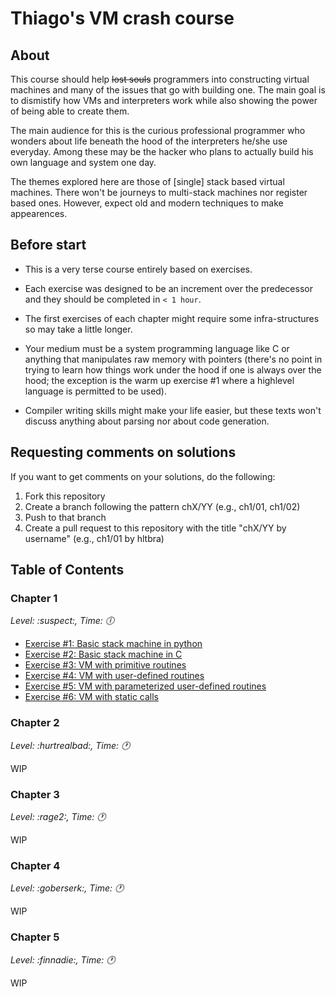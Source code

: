# Thiago's VM crash course


## About

This course should help ~~lost souls~~ programmers into constructing virtual
machines and many of the issues that go with building one. The main goal is
to dismistify how VMs and interpreters work while also showing the power of
being able to create them.

The main audience for this is the curious professional programmer who wonders
about life beneath the hood of the interpreters he/she use everyday. Among
these may be the hacker who plans to actually build his own language and
system one day.

The themes explored here are those of [single] stack based virtual
machines. There won't be journeys to multi-stack machines nor register based
ones. However, expect old and modern techniques to make appearences.


## Before start

- This is a very terse course entirely based on exercises.

- Each exercise was designed to be an increment over the predecessor and they
  should be completed in `< 1 hour`.

- The first exercises of each chapter might require some infra-structures so
  may take a little longer.

- Your medium must be a system programming language like C or anything that
  manipulates raw memory with pointers (there's no point in trying to learn
  how things work under the hood if one is always over the hood; the exception
  is the warm up exercise #1 where a highlevel language is permitted to be
  used).

- Compiler writing skills might make your life easier, but these texts won't
  discuss anything about parsing nor about code generation.


## Requesting comments on solutions

If you want to get comments on your solutions, do the following:

1. Fork this repository
2. Create a branch following the pattern chX/YY (e.g., ch1/01, ch1/02)
3. Push to that branch
4. Create a pull request to this repository with the title "chX/YY by username" (e.g., ch1/01 by hltbra)


## Table of Contents

### Chapter 1
*Level: :suspect:, Time: :clock6:*

- [Exercise #1: Basic stack machine in python](exercises/ch1/exercise_01.md)
- [Exercise #2: Basic stack machine in C](exercises/ch1/exercise_02.md)
- [Exercise #3: VM with primitive routines](exercises/ch1/exercise_03.md)
- [Exercise #4: VM with user-defined routines](exercises/ch1/exercise_04.md)
- [Exercise #5: VM with parameterized user-defined routines](exercises/ch1/exercise_05.md)
- [Exercise #6: VM with static calls](exercises/ch1/exercise_06.md)

### Chapter 2
*Level: :hurtrealbad:, Time: :clock1:*

WIP

### Chapter 3
*Level: :rage2:, Time: :clock1:*

WIP

### Chapter 4
*Level: :goberserk:, Time: :clock1:*

WIP

### Chapter 5
*Level: :finnadie:, Time: :clock1:*

WIP
